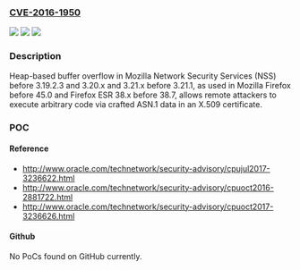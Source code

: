 ### [CVE-2016-1950](https://cve.mitre.org/cgi-bin/cvename.cgi?name=CVE-2016-1950)
![](https://img.shields.io/static/v1?label=Product&message=n%2Fa&color=blue)
![](https://img.shields.io/static/v1?label=Version&message=n%2Fa&color=blue)
![](https://img.shields.io/static/v1?label=Vulnerability&message=n%2Fa&color=brighgreen)

### Description

Heap-based buffer overflow in Mozilla Network Security Services (NSS) before 3.19.2.3 and 3.20.x and 3.21.x before 3.21.1, as used in Mozilla Firefox before 45.0 and Firefox ESR 38.x before 38.7, allows remote attackers to execute arbitrary code via crafted ASN.1 data in an X.509 certificate.

### POC

#### Reference
- http://www.oracle.com/technetwork/security-advisory/cpujul2017-3236622.html
- http://www.oracle.com/technetwork/security-advisory/cpuoct2016-2881722.html
- http://www.oracle.com/technetwork/security-advisory/cpuoct2017-3236626.html

#### Github
No PoCs found on GitHub currently.

